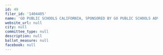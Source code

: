 ```yaml
---
id: 49
filer_id: '1404405'
name: 'GO PUBLIC SCHOOLS CALIFORNIA, SPONSORED BY GO PUBLIC SCHOOLS ADVOCATE'
website_url: null
city: null
committee_type: null
description: null
ballot_measure: null
facebook: null
---
```

